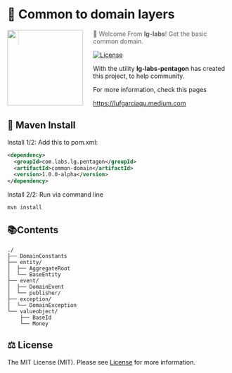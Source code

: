 # 🦾 Common to domain layers

<img src="https://pbs.twimg.com/profile_images/1410772782238081029/VO3SPTNV_400x400.jpg" align="left" width="172px" height="172px"/>
<img align="left" width="0" height="172px" hspace="10"/>

> 👋  Welcome From **lg-labs**! Get the basic common domain.

[![License](https://img.shields.io/github/license/lg-labs-pentagon/lg-labs-dotfiles?style=flat-square)](LICENSE)

With the utility **lg-labs-pentagon** has created this project, to help community.

For more information, check this pages 

https://lufgarciaqu.medium.com

## 🚀 Maven Install

Install 1/2: Add this to pom.xml:
```xml
<dependency>
  <groupId>com.labs.lg.pentagon</groupId>
  <artifactId>common-domain</artifactId>
  <version>1.0.0-alpha</version>
</dependency>
```

Install 2/2: Run via command line
```bash
mvn install
```


## 📚Contents
```
./
├── DomainConstants
├── entity/
│  ├── AggregateRoot
│  └── BaseEntity
├── event/
│  ├── DomainEvent
│  └── publisher/
├── exception/
│  └── DomainException
└── valueobject/
    ├── BaseId
    └── Money
```


## ⚖️ License

The MIT License (MIT). Please see [License](LICENSE) for more information.
